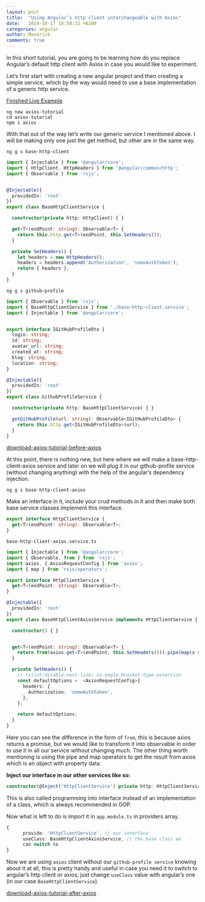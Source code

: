 ```yaml
---
layout: post
title:  "Using Angular’s http client interchangeable with Axios"
date:   2019-10-17 18:50:32 +0200
categories: angular
author: Maverick
comments: true
---
```


In this short tutorial, you are going to be learning how do you replace Angular’s default http client with Axios in case you would like to experiment.

Let’s first start with creating a new angular project and then creating a simple service, which by the way would need to use a base implementation of a generic http service.

[Finished Live Example](https://stackblitz.com/edit/angular-wylrjv)

    ng new axios-tutorial
    cd axios-tutorial
    npm i axios

With that out of the way let’s write our generic service I mentioned above. I will be making only one just the get method, but other are in the same way.

    ng g s base-http-client

```typescript
import { Injectable } from '@angular/core';
import { HttpClient, HttpHeaders } from '@angular/common/http';
import { Observable } from 'rxjs';


@Injectable({
  providedIn: 'root'
})
export class BaseHttpClientService {

  constructor(private http: HttpClient) { }

  get<T>(endPoint: string): Observable<T> {
    return this.http.get<T>(endPoint, this.SetHeaders());
  }

  private SetHeaders() {
    let headers = new HttpHeaders();
    headers = headers.append('Authorization', 'someAuthToken');
    return { headers };
  }
}
```

    ng g s github-profile

```typescript
import { Observable } from 'rxjs';
import { BaseHttpClientService } from './base-http-client.service';
import { Injectable } from '@angular/core';


export interface IGitHubProfileDto {
  login: string;
  id: string;
  avatar_url: string;
  created_at: string;
  blog: string;
  location: string;
}

@Injectable({
  providedIn: 'root'
})
export class GithubProfileService {

  constructor(private http: BaseHttpClientService) { }

  getGitHubProfile(url: string): Observable<IGitHubProfileDto> {
    return this.http.get<IGitHubProfileDto>(url);
  }
}
```

[download-axios-tutorial-before-axios]({{site.baseurl}}/assets/files/axios-tutorial-before-axios.rar)

At this point, there is nothing new, but here where we will make a base-http-client-axios service and later on we will plug it in our github-profile service (without changing anything) with the help of the angular’s dependency injection.

    ng g s base-http-client-axios

Make an interface in it, include your crud methods in it and then make both base service classes implement this interface.

```typescript
export interface HttpClientService {
  get<T>(endPoint: string): Observable<T>;
}
```

`base-http-client-axios.service.ts`

```typescript
import { Injectable } from '@angular/core';
import { Observable, from } from 'rxjs';
import axios, { AxiosRequestConfig } from 'axios';
import { map } from 'rxjs/operators';

export interface HttpClientService {
  get<T>(endPoint: string): Observable<T>;
}

@Injectable({
  providedIn: 'root'
})
export class BaseHttpClientAxiosService implements HttpClientService {

  constructor() { }


  get<T>(endPoint: string): Observable<T> {
    return from(axios.get<T>(endPoint, this.SetHeaders())).pipe(map(x => x.data));
  }

  private SetHeaders() {
    // tslint:disable-next-line: no-angle-bracket-type-assertion
    const defaultOptions =  <AxiosRequestConfig>{
      headers: {
        Authorization: 'someAuthToken',
      },
    };

    return defaultOptions;
  }
}
```

Here you can see the difference in the form of `from`, this is because axios returns a promise, but we would like to transform it into observable in order to use it in all our service without changing much. The other thing worth mentioning is using the pipe and map operators to get the result from axios which is an object with property data.

**Inject our interface in our other services like so:**

```typescript
constructor(@Inject('HttpClientService') private http: HttpClientService) { }
```

This is also called programming into interface instead of an implementation of a class, which is always recommended in OOP.

Now what is left to do is import it in `app.module.ts` in providers array.

```typescript
{
      provide: 'HttpClientService', // our interface
      useClass: BaseHttpClientAxiosService, // the base class we 
      can switch to
}
```

Now we are using `axios` client without our `github-profile service` knowing about it at all, this is pretty handy and useful in case you need it to switch to angular’s http client or axios, just change `useClass` value with angular’s one (in our case `BaseHttpClientService`).

[download-axios-tutorial-after-axios]({{site.baseurl}}/assets/files/axios-tutorial-after-axios.rar)